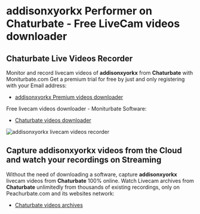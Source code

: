 # addisonxyorkx Performer on Chaturbate - Free LiveCam videos downloader

## Chaturbate Live Videos Recorder

Monitor and record livecam videos of **addisonxyorkx** from **Chaturbate** with Moniturbate.com
Get a premium trial for free by just and only registering with your Email address:
* [addisonxyorkx Premium videos downloader](https://moniturbate.com/request-demo-licence-key.html)

Free livecam videos downloader - Moniturbate Software:
* [Chaturbate videos downloader](https://moniturbate.com/moniturbate-download-software.html)

![addisonxyorkx livecam videos recorder](https://peachurnet.com/templates/moniturbate-software.png)


## Capture addisonxyorkx videos from the Cloud and watch your recordings on Streaming

Without the need of downloading a software, capture **addisonxyorkx** livecam videos from **Chaturbate** 100% online.
Watch Livecam archives from **Chaturbate** unlimitedly from thousands of existing recordings, only on Peachurbate.com and its websites network:
* [Chaturbate videos archives](https://peachurnet.com/)